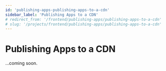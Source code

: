 ```yaml
---
id: 'publishing-apps-publishing-apps-to-a-cdn'
sidebar_label: 'Publishing Apps to a CDN'
# redirect_from: '/frontend/publishing-apps/publishing-apps-to-a-cdn'
# slug: '/projects/frontend/publishing-apps/publishing-apps-to-a-cdn'
---
```


# Publishing Apps to a CDN

...coming soon.
